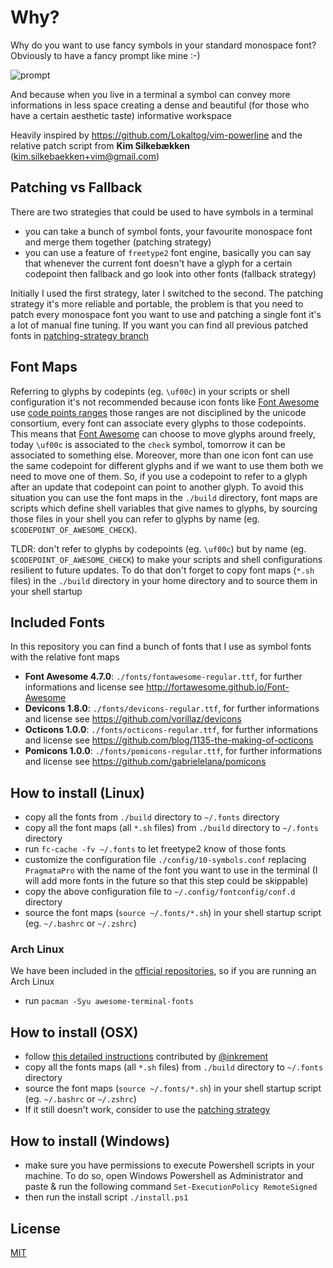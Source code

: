 # Why?
Why do you want to use fancy symbols in your standard monospace font? Obviously to have a fancy prompt like mine :-)

![prompt](https://github.com/gabrielelana/awesome-terminal-fonts/raw/master/why.png)

And because when you live in a terminal a symbol can convey more informations in less space creating a dense and beautiful (for those who have a certain aesthetic taste) informative workspace

Heavily inspired by <https://github.com/Lokaltog/vim-powerline> and the relative patch script from **Kim Silkebækken** (kim.silkebaekken+vim@gmail.com)

## Patching vs Fallback
There are two strategies that could be used to have symbols in a terminal
* you can take a bunch of symbol fonts, your favourite monospace font and merge them together (patching strategy)
* you can use a feature of `freetype2` font engine, basically you can say that whenever the current font doesn't have a glyph for a certain codepoint then fallback and go look into other fonts (fallback strategy)

Initially I used the first strategy, later I switched to the second. The patching strategy it's more reliable and portable, the problem is that you need to patch every monospace font you want to use and patching a single font it's a lot of manual fine tuning. If you want you can find all previous patched fonts in [patching-strategy branch](https://github.com/gabrielelana/awesome-terminal-fonts/tree/patching-strategy)

## Font Maps
Referring to glyphs by codepints (eg. `\uf00c`) in your scripts or shell configuration it's not recommended because icon fonts like [Font Awesome](http://fontawesome.io/) use [code points ranges](https://en.wikipedia.org/wiki/Private_Use_Areas) those ranges are not disciplined by the unicode consortium, every font can associate every glyphs to those codepoints. This means that [Font Awesome](http://fontawesome.io/) can choose to move glyphs around freely, today `\uf00c` is associated to the `check` symbol, tomorrow it can be associated to something else. Moreover, more than one icon font can use the same codepoint for different glyphs and if we want to use them both we need to move one of them. So, if you use a codepoint to refer to a glyph after an update that codepoint can point to another glyph. To avoid this situation you can use the font maps in the `./build` directory, font maps are scripts which define shell variables that give names to glyphs, by sourcing those files in your shell you can refer to glyphs by name (eg. `$CODEPOINT_OF_AWESOME_CHECK`).

TLDR: don't refer to glyphs by codepoints (eg. `\uf00c`) but by name (eg. `$CODEPOINT_OF_AWESOME_CHECK`) to make your scripts and shell configurations resilient to future updates. To do that don't forget to copy font maps (`*.sh` files) in the `./build` directory in your home directory and to source them in your shell startup

## Included Fonts
In this repository you can find a bunch of fonts that I use as symbol fonts with the relative font maps
* **Font Awesome 4.7.0**: `./fonts/fontawesome-regular.ttf`, for further informations and license see http://fortawesome.github.io/Font-Awesome
* **Devicons 1.8.0**: `./fonts/devicons-regular.ttf`, for further informations and license see https://github.com/vorillaz/devicons
* **Octicons 1.0.0**: `./fonts/octicons-regular.ttf`, for further informations and license see https://github.com/blog/1135-the-making-of-octicons
* **Pomicons 1.0.0**: `./fonts/pomicons-regular.ttf`, for further informations and license see https://github.com/gabrielelana/pomicons

## How to install (Linux)
* copy all the fonts from `./build` directory to `~/.fonts` directory
* copy all the font maps (all `*.sh` files) from `./build` directory to `~/.fonts` directory
* run `fc-cache -fv ~/.fonts` to let freetype2 know of those fonts
* customize the configuration file `./config/10-symbols.conf` replacing `PragmataPro` with the name of the font you want to use in the terminal (I will add more fonts in the future so that this step could be skippable)
* copy the above configuration file to `~/.config/fontconfig/conf.d` directory
* source the font maps (`source ~/.fonts/*.sh`) in your shell startup script (eg. `~/.bashrc` or `~/.zshrc`)

### Arch Linux
We have been included in the [official repositories](https://www.archlinux.org/packages/community/any/awesome-terminal-fonts/), so if you are running an Arch Linux
* run `pacman -Syu awesome-terminal-fonts`

## How to install (OSX)
* follow [this detailed instructions](https://github.com/gabrielelana/awesome-terminal-fonts/wiki/OS-X) contributed by [@inkrement](https://github.com/inkrement)
* copy all the fonts maps (all `*.sh` files) from `./build` directory to `~/.fonts` directory
* source the font maps (`source ~/.fonts/*.sh`) in your shell startup script (eg. `~/.bashrc` or `~/.zshrc`)
* If it still doesn't work, consider to use the [patching strategy](#patching-vs-fallback)

## How to install (Windows)
* make sure you have permissions to execute Powershell scripts in your machine. To do so, open Windows Powershell as Administrator and paste & run the following command `Set-ExecutionPolicy RemoteSigned`
* then run the install script `./install.ps1`

## License
[MIT](https://github.com/gabrielelana/awesome-terminal-fonts/blob/master/LICENSE)
